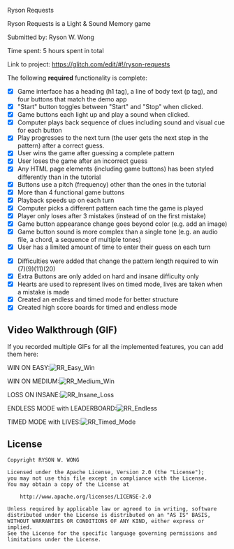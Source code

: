 Ryson Requests

Ryson Requests is a Light & Sound Memory game

Submitted by: Ryson W. Wong

Time spent: 5 hours spent in total

Link to project: https://glitch.com/edit/#!/ryson-requests

The following **required** functionality is complete:

* [X] Game interface has a heading (h1 tag), a line of body text (p tag), and four buttons that match the demo app
* [X] "Start" button toggles between "Start" and "Stop" when clicked. 
* [X] Game buttons each light up and play a sound when clicked. 
* [X] Computer plays back sequence of clues including sound and visual cue for each button
* [X] Play progresses to the next turn (the user gets the next step in the pattern) after a correct guess. 
* [X] User wins the game after guessing a complete pattern
* [X] User loses the game after an incorrect guess
* [X] Any HTML page elements (including game buttons) has been styled differently than in the tutorial
* [X] Buttons use a pitch (frequency) other than the ones in the tutorial
* [X] More than 4 functional game buttons
* [X] Playback speeds up on each turn
* [X] Computer picks a different pattern each time the game is played
* [X] Player only loses after 3 mistakes (instead of on the first mistake)
* [X] Game button appearance change goes beyond color (e.g. add an image)
* [X] Game button sound is more complex than a single tone (e.g. an audio file, a chord, a sequence of multiple tones)
* [X] User has a limited amount of time to enter their guess on each turn
- [X] Difficulties were added that change the pattern length required to win (7)(9)(11)(20)
- [X] Extra Buttons are only added on hard and insane difficulty only
- [X] Hearts are used to represent lives on timed mode, lives are taken when a mistake is made
- [X] Created an endless and timed mode for better structure
- [X] Created high score boards for timed and endless mode

## Video Walkthrough (GIF)

If you recorded multiple GIFs for all the implemented features, you can add them here:

WIN ON EASY:![RR_Easy_Win](https://user-images.githubusercontent.com/91065673/163972945-80d756da-52d8-4f17-b35f-d8b7f3227652.gif)

WIN ON MEDIUM:![RR_Medium_Win](https://user-images.githubusercontent.com/91065673/163972964-24b06950-b081-4c8b-93e9-465a1079ee7b.gif)

LOSS ON INSANE:![RR_Insane_Loss](https://user-images.githubusercontent.com/91065673/163973033-1a9a2d5a-d85e-4a66-9f06-288eb295f5af.gif)

ENDLESS MODE with LEADERBOARD:![RR_Endless](https://user-images.githubusercontent.com/91065673/163973076-51340a5b-1066-4315-b3d1-f425330f654b.gif)

TIMED MODE with LIVES:![RR_Timed_Mode](https://user-images.githubusercontent.com/91065673/164883463-3f533673-6037-4055-b518-39d184822507.gif)

## License

    Copyright RYSON W. WONG

    Licensed under the Apache License, Version 2.0 (the "License");
    you may not use this file except in compliance with the License.
    You may obtain a copy of the License at

        http://www.apache.org/licenses/LICENSE-2.0

    Unless required by applicable law or agreed to in writing, software
    distributed under the License is distributed on an "AS IS" BASIS,
    WITHOUT WARRANTIES OR CONDITIONS OF ANY KIND, either express or implied.
    See the License for the specific language governing permissions and
    limitations under the License.

